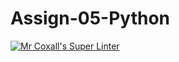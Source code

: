 # Assign-05-Python
[![Mr Coxall's Super Linter](https://github.com/ICS3U-C-Programming-LukeD/Assign-05-Python/workflows/Mr%20Coxall's%20Super%20Linter/badge.svg)](https://github.com/ICS3U-C-Programming-LukeD/Assign-05-Python/actions/)
